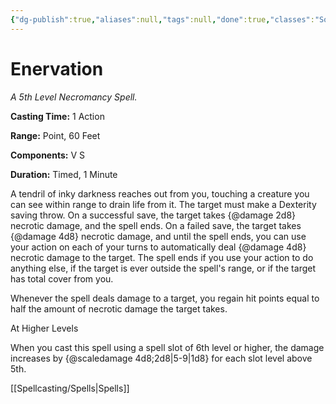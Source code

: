 ```yaml
---
{"dg-publish":true,"aliases":null,"tags":null,"done":true,"classes":"Sorcerer, Warlock, Wizard,","spellLevel":5,"school":"Necromancy","source":"XGE","permalink":"/spells/enervation/","dgHomeLink":false,"dgPassFrontmatter":true}
---
```


# Enervation
*A 5th Level Necromancy Spell.*

**Casting Time:** 1 Action

**Range:** Point, 60 Feet

**Components:** V S 

**Duration:** Timed, 1 Minute

A tendril of inky darkness reaches out from you, touching a creature you can see within range to drain life from it. The target must make a Dexterity saving throw. On a successful save, the target takes {@damage 2d8} necrotic damage, and the spell ends. On a failed save, the target takes {@damage 4d8} necrotic damage, and until the spell ends, you can use your action on each of your turns to automatically deal {@damage 4d8} necrotic damage to the target. The spell ends if you use your action to do anything else, if the target is ever outside the spell's range, or if the target has total cover from you.



Whenever the spell deals damage to a target, you regain hit points equal to half the amount of necrotic damage the target takes.

At Higher Levels

When you cast this spell using a spell slot of 6th level or higher, the damage increases by {@scaledamage 4d8;2d8|5-9|1d8} for each slot level above 5th.

[[Spellcasting/Spells|Spells]]